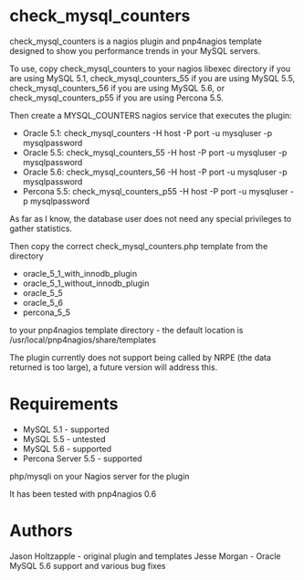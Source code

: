 check_mysql_counters
====================

check_mysql_counters is a nagios plugin and pnp4nagios template designed to
show you performance trends in your MySQL servers.

To use, copy check_mysql_counters to your nagios libexec directory if you
are using MySQL 5.1, check_mysql_counters_55 if you are using MySQL 5.5,
check_mysql_counters_56 if you are using MySQL 5.6,
or check_mysql_counters_p55 if you are using Percona 5.5.

Then create a MYSQL_COUNTERS nagios service that executes the plugin:

* Oracle 5.1: check_mysql_counters -H host -P port -u mysqluser -p mysqlpassword
* Oracle 5.5: check_mysql_counters_55 -H host -P port -u mysqluser -p mysqlpassword
* Oracle 5.6: check_mysql_counters_56 -H host -P port -u mysqluser -p mysqlpassword
* Percona 5.5: check_mysql_counters_p55 -H host -P port -u mysqluser -p mysqlpassword

As far as I know, the database user does not need any special privileges
to gather statistics.

Then copy the correct check_mysql_counters.php template from the directory

* oracle_5_1_with_innodb_plugin
* oracle_5_1_without_innodb_plugin
* oracle_5_5
* oracle_5_6
* percona_5_5

to your pnp4nagios template directory - the default location is
/usr/local/pnp4nagios/share/templates

The plugin currently does not support being called by NRPE (the data returned is too large), a future version will address this.

Requirements
============

* MySQL 5.1 - supported
* MySQL 5.5 - untested
* MySQL 5.6 - supported
* Percona Server 5.5 - supported

php/mysqli on your Nagios server for the plugin

It has been tested with pnp4nagios 0.6

Authors
=======

Jason Holtzapple - original plugin and templates
Jesse Morgan - Oracle MySQL 5.6 support and various bug fixes
